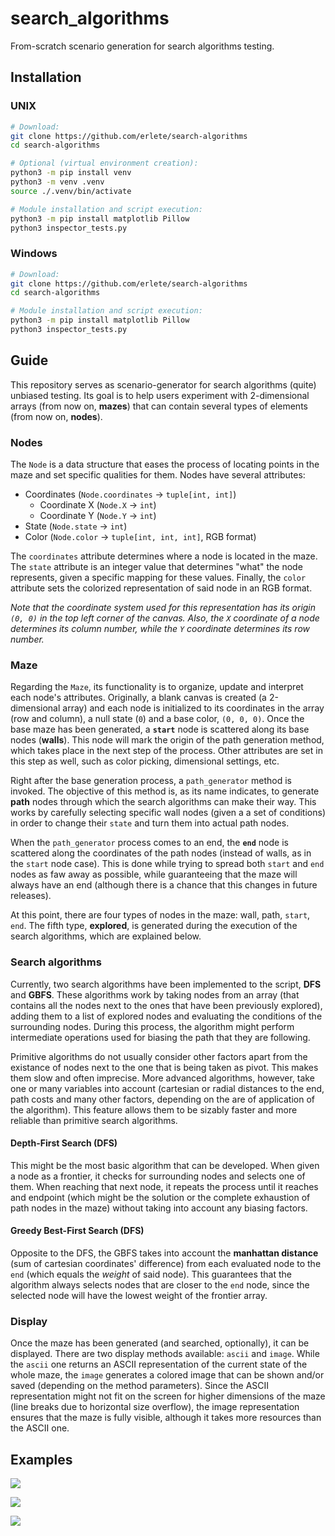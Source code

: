 # search_algorithms

From-scratch scenario generation for search algorithms testing.

## Installation

### UNIX

``` bash
# Download:
git clone https://github.com/erlete/search-algorithms
cd search-algorithms

# Optional (virtual environment creation):
python3 -m pip install venv
python3 -m venv .venv
source ./.venv/bin/activate

# Module installation and script execution:
python3 -m pip install matplotlib Pillow
python3 inspector_tests.py
```

### Windows

```bash
# Download:
git clone https://github.com/erlete/search-algorithms
cd search-algorithms

# Module installation and script execution:
python3 -m pip install matplotlib Pillow
python3 inspector_tests.py
```

## Guide

This repository serves as scenario-generator for search algorithms (quite) unbiased testing. Its goal is to help users experiment with 2-dimensional arrays (from now on, **mazes**) that can contain several types of elements (from now on, **nodes**).

### Nodes

The `Node` is a data structure that eases the process of locating points in the maze and set specific qualities for them. Nodes have several attributes:

* Coordinates (`Node.coordinates` -> `tuple[int, int]`)
	* Coordinate X (`Node.X` -> `int`)
	* Coordinate Y (`Node.Y` -> `int`)
* State (`Node.state` -> `int`)
* Color (`Node.color` -> `tuple[int, int, int]`, RGB format)

The `coordinates` attribute determines where a node is located in the maze. The `state` attribute is an integer value that determines "what" the node represents, given a specific mapping for these values. Finally, the `color` attribute sets the colorized representation of said node in an RGB format.

_Note that the coordinate system used for this representation has its origin `(0, 0)` in the top left corner of the canvas. Also, the `X` coordinate of a node determines its column number, while the `Y` coordinate determines its row number._

### Maze

Regarding the `Maze`, its functionality is to organize, update and interpret each node's attributes. Originally, a blank canvas is created (a 2-dimensional array) and each node is initialized to its coordinates in the array (row and column), a null state (`0`) and a base color, `(0, 0, 0)`. Once the base maze has been generated, a **`start`** node is scattered along its base nodes (**walls**). This node will mark the origin of the path generation method, which takes place in the next step of the process. Other attributes are set in this step as well, such as color picking, dimensional settings, etc.

Right after the base generation process, a `path_generator` method is invoked. The objective of this method is, as its name indicates, to generate **path** nodes through which the search algorithms can make their way. This works by carefully selecting specific wall nodes (given a a set of conditions) in order to change their `state` and turn them into actual path nodes.

When the `path_generator` process comes to an end, the **`end`** node is scattered along the coordinates of the path nodes (instead of walls, as in the `start` node case). This is done while trying to spread both `start` and `end` nodes as faw away as possible, while guaranteeing that the maze will always have an end (although there is a chance that this changes in future releases).

At this point, there are four types of nodes in the maze: wall, path, `start`, `end`. The fifth type, **explored**, is generated during the execution of the search algorithms, which are explained below.

### Search algorithms

Currently, two search algorithms have been implemented to the script, **DFS** and **GBFS**. These algorithms work by taking nodes from an array (that contains all the nodes next to the ones that have been previously explored), adding them to a list of explored nodes and evaluating the conditions of the surrounding nodes. During this process, the algorithm might perform intermediate operations used for biasing the path that they are following.

Primitive algorithms do not usually consider other factors apart from the existance of nodes next to the one that is being taken as pivot. This makes them slow and often imprecise. More advanced algorithms, however, take one or many variables into account (cartesian or radial distances to the end, path costs and many other factors, depending on the are of application of the algorithm). This feature allows them to be sizably faster and more reliable than primitive search algorithms.

#### Depth-First Search (DFS)

This might be the most basic algorithm that can be developed. When given a node as a frontier, it checks for surrounding nodes and selects one of them. When reaching that next node, it repeats the process until it reaches and endpoint (which might be the solution or the complete exhaustion of path nodes in the maze) without taking into account any biasing factors.

#### Greedy Best-First Search (DFS)

Opposite to the DFS, the GBFS takes into account the **manhattan distance** (sum of cartesian coordinates' difference) from each evaluated node to the `end` (which equals the _weight_ of said node). This guarantees that the algorithm always selects nodes that are closer to the `end` node, since the selected node will have the lowest weight of the frontier array.

### Display

Once the maze has been generated (and searched, optionally), it can be displayed. There are two display methods available: `ascii` and `image`. While the `ascii` one returns an ASCII representation of the current state of the whole maze, the `image` generates a colored image that can be shown and/or saved (depending on the method parameters). Since the ASCII representation might not fit on the screen for higher dimensions of the maze (line breaks due to horizontal size overflow), the image representation ensures that the maze is fully visible, although it takes more resources than the ASCII one.

## Examples

![](https://github.com/erlete/search-algorithms/tree/main/readme_content/images/0_base.png)

![](https://github.com/erlete/search-algorithms/tree/main/readme_content/images/1_dfs.png)

![](https://github.com/erlete/search-algorithms/tree/main/readme_content/images/2_gbfs.png)
